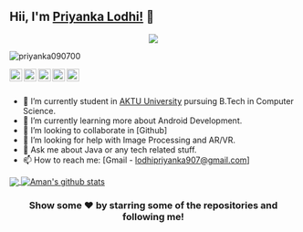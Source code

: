 ## Hii, I'm [Priyanka Lodhi!](https://www.linkedin.com/in/priyanka-lodhi-a60a56187/) 👋

<p align="center">
  <a href="https://github.com/priyanka090700"><img src="https://readme-typing-svg.herokuapp.com?color=170D92&center=true&vCenter=true&lines=Self+Taught+Programmer+and+Developer;Hardworking%2C+Determined%2C+Passionate;Always+learning+new+skills+and+enhancing+old+ones&width=380&height=45"></a>
</p>


<p align="left"> <img src="https://komarev.com/ghpvc/?username=priyanka090700&label=Views&color=blue&style=plastic" alt="priyanka090700" /> </p>

<a href="https://twitter.com/Priyank75425766">  
  <img align="left" alt="Priyanka's Twitter" width="22px" src="https://cdn.jsdelivr.net/npm/simple-icons@v3/icons/twitter.svg" />
</a>
<a href="https://www.linkedin.com/in/priyanka-lodhi-a60a56187/">
  <img align="left" alt="Priyanka's Linkdein" width="22px" src="https://cdn.jsdelivr.net/npm/simple-icons@v3/icons/linkedin.svg" />
</a>
<a href="https://github.com/priyanka090700">
  <img align="left" alt="Priyanka's Github" width="22px" src="https://cdn.jsdelivr.net/npm/simple-icons@v3/icons/github.svg" />
</a>
<a href="https://t.me/">
  <img align="left" alt="Priyanka's Telegram" width="22px" src="https://cdn.jsdelivr.net/npm/simple-icons@v3/icons/telegram.svg" />
</a>
<a href="https://instagram.com//">
  <img align="left" alt="Priyanka's Instagram" width="22px" src="https://cdn.jsdelivr.net/npm/simple-icons@v3/icons/instagram.svg" />
</a>
<br/>
<br/>



- 🔭 I’m currently student in [AKTU University](https://aktu.ac.in/) pursuing B.Tech in Computer Science.
- 🌱 I’m currently learning more about Android Development.
- 👯 I’m looking to collaborate in [Github]
- 🤔 I’m looking for help with Image Processing and AR/VR.
- 💬 Ask me about Java or any tech related stuff.
- 📫 How to reach me: [Gmail - lodhipriyanka907@gmail.com]



<a href="https://github.com/priyanka090700">
  <img align="center" src="https://github-readme-stats.vercel.app/api/top-langs/?username=priyanka090700&theme=light&hide_langs_below=1" />
</a>
<a href="https://github.com/priyanka090700">
 <img align="center" src="https://github-readme-stats.vercel.app/api?username=priyanka090700&show_icons=true&theme=light&line_height=27" alt="Aman's github stats"/>
</a>


<div align="center">

### Show some ❤️ by starring some of the repositories and following me!

</div>
